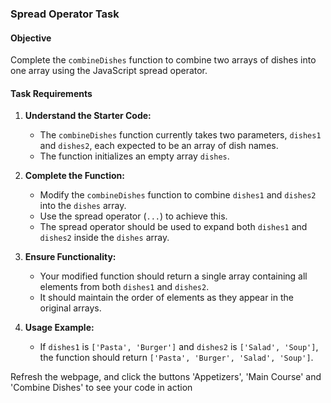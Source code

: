 ### Spread Operator Task

#### Objective

Complete the `combineDishes` function to combine two arrays of dishes into one array using the JavaScript spread operator.

#### Task Requirements

1. **Understand the Starter Code:**

   - The `combineDishes` function currently takes two parameters, `dishes1` and `dishes2`, each expected to be an array of dish names.
   - The function initializes an empty array `dishes`.

2. **Complete the Function:**

   - Modify the `combineDishes` function to combine `dishes1` and `dishes2` into the `dishes` array.
   - Use the spread operator (`...`) to achieve this.
   - The spread operator should be used to expand both `dishes1` and `dishes2` inside the `dishes` array.

3. **Ensure Functionality:**

   - Your modified function should return a single array containing all elements from both `dishes1` and `dishes2`.
   - It should maintain the order of elements as they appear in the original arrays.

4. **Usage Example:**
   - If `dishes1` is `['Pasta', 'Burger']` and `dishes2` is `['Salad', 'Soup']`, the function should return `['Pasta', 'Burger', 'Salad', 'Soup']`.

Refresh the webpage, and click the buttons 'Appetizers', 'Main Course' and 'Combine Dishes' to see your code in action

